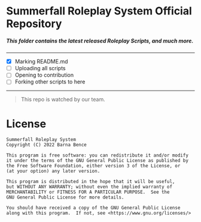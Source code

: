 # Summerfall Roleplay System Official Repository
##### This folder contains the latest released Roleplay Scripts, and much more.
---
- [x] Marking README.md
- [ ] Uploading all scripts
- [ ] Opening to contribution
- [ ] Forking other scripts to here
---
> This repo is watched by our team.

# License

    Summerfall Roleplay System
    Copyright (C) 2022 Barna Bence

    This program is free software: you can redistribute it and/or modify
    it under the terms of the GNU General Public License as published by
    the Free Software Foundation, either version 3 of the License, or
    (at your option) any later version.

    This program is distributed in the hope that it will be useful,
    but WITHOUT ANY WARRANTY; without even the implied warranty of
    MERCHANTABILITY or FITNESS FOR A PARTICULAR PURPOSE.  See the
    GNU General Public License for more details.

    You should have received a copy of the GNU General Public License
    along with this program.  If not, see <https://www.gnu.org/licenses/>
